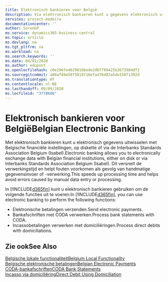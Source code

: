 ```yaml
---
title: Elektronisch bankieren voor België
description: Via elektronisch bankieren kunt u gegevens elektronisch uitwisselen met Belgische financiële instellingen. Gegevens kunnen per schijf of via een modem of Isabel (Interbanks Standards Association Belgium) worden uitgewisseld. Op deze manier profiteert u van een snellere verwerkingstijd en voorkomt u fouten als gevolg van handmatige gegevensinvoer of -verwerking.
services: project-madeira
documentationcenter: ''
author: SorenGP
ms.service: dynamics365-business-central
ms.topic: article
ms.devlang: na
ms.tgt_pltfrm: na
ms.workload: na
ms.search.keywords: ''
ms.date: 04/01/2020
ms.author: edupont
ms.openlocfilehash: c0e296fe4629016bede2d6f799425b2673984df2
ms.sourcegitcommit: a80afd4e5075018716efad76d82a54e158f1392d
ms.translationtype: HT
ms.contentlocale: nl-BE
ms.lasthandoff: 09/09/2020
ms.locfileid: "3778686"
---
```

# <a name="belgian-electronic-banking"></a><span data-ttu-id="fbe5c-105">Elektronisch bankieren voor België</span><span class="sxs-lookup"><span data-stu-id="fbe5c-105">Belgian Electronic Banking</span></span>
<span data-ttu-id="fbe5c-106">Met elektronisch bankieren kunt u elektronisch gegevens uitwisselen met Belgische financiële instellingen, op diskette of via de Interbanks Standards Association Belgium (Isabel).</span><span class="sxs-lookup"><span data-stu-id="fbe5c-106">Electronic banking allows you to electronically exchange data with Belgian financial institutions, either on disk or via Interbanks Standards Association Belgium (Isabel).</span></span> <span data-ttu-id="fbe5c-107">Dit versnelt de verwerkingstijd en helpt fouten voorkomen als gevolg van handmatige gegevensinvoer of -verwerking.</span><span class="sxs-lookup"><span data-stu-id="fbe5c-107">This speeds up processing time and helps avoid errors caused by manual data entry or processing.</span></span>  

<span data-ttu-id="fbe5c-108">In [!INCLUDE[d365fin](../../includes/d365fin_md.md)] kunt u elektronisch bankieren gebruiken om de volgende functies uit te voeren:</span><span class="sxs-lookup"><span data-stu-id="fbe5c-108">In [!INCLUDE[d365fin](../../includes/d365fin_md.md)], you can use electronic banking to perform the following functions:</span></span>  

- <span data-ttu-id="fbe5c-109">Elektronische betalingen verzenden.</span><span class="sxs-lookup"><span data-stu-id="fbe5c-109">Send electronic payments.</span></span>  
- <span data-ttu-id="fbe5c-110">Bankafschriften met CODA verwerken.</span><span class="sxs-lookup"><span data-stu-id="fbe5c-110">Process bank statements with CODA.</span></span>  
- <span data-ttu-id="fbe5c-111">Incassobetalingen verwerken met domiciliëringen.</span><span class="sxs-lookup"><span data-stu-id="fbe5c-111">Process direct debits with domiciliations.</span></span>  

## <a name="see-also"></a><span data-ttu-id="fbe5c-112">Zie ook</span><span class="sxs-lookup"><span data-stu-id="fbe5c-112">See Also</span></span>  
[<span data-ttu-id="fbe5c-113">Belgische lokale functionaliteit</span><span class="sxs-lookup"><span data-stu-id="fbe5c-113">Belgium Local Functionality</span></span>](belgium-local-functionality.md)  
[<span data-ttu-id="fbe5c-114">Belgische elektronische betalingen</span><span class="sxs-lookup"><span data-stu-id="fbe5c-114">Belgian Electronic Payments</span></span>](belgian-electronic-payments.md)  
[<span data-ttu-id="fbe5c-115">CODA-bankafschriften</span><span class="sxs-lookup"><span data-stu-id="fbe5c-115">CODA Bank Statements</span></span>](coda-bank-statements.md)  
[<span data-ttu-id="fbe5c-116">Incasso via domiciliëring</span><span class="sxs-lookup"><span data-stu-id="fbe5c-116">Direct Debit Using Domiciliation</span></span>](direct-debit-using-domiciliation.md)
